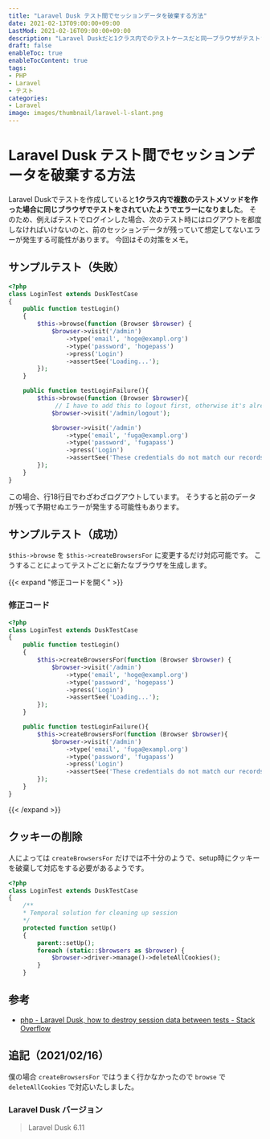 ```yaml
---
title: "Laravel Dusk テスト間でセッションデータを破棄する方法"
date: 2021-02-13T09:00:00+09:00
LastMod: 2021-02-16T09:00:00+09:00
description: "Laravel Duskだと1クラス内でのテストケースだと同一ブラウザがテストされてしまいます。それを防ぐための対策です。"
draft: false
enableToc: true
enableTocContent: true
tags: 
- PHP
- Laravel
- テスト
categories: 
- Laravel
image: images/thumbnail/laravel-l-slant.png
---
```


# Laravel Dusk テスト間でセッションデータを破棄する方法

Laravel Duskでテストを作成していると**1クラス内で複数のテストメソッドを作った場合に同じブラウザでテストをされていたようでエラーになりました**。
そのため、例えばテストでログインした場合、次のテスト時にはログアウトを都度しなければいけないのと、前のセッションデータが残っていて想定してないエラーが発生する可能性があります。
今回はその対策をメモ。

## サンプルテスト（失敗）

``` php {linenos=table}
<?php
class LoginTest extends DuskTestCase
{
    public function testLogin()
    {
        $this->browse(function (Browser $browser) {
            $browser->visit('/admin')
                ->type('email', 'hoge@exampl.org')
                ->type('password', 'hogepass')
                ->press('Login')
                ->assertSee('Loading...');
        });
    }

    public function testLoginFailure(){
        $this->browse(function (Browser $browser){
             // I have to add this to logout first, otherwise it's already logged in for this test!
            $browser->visit('/admin/logout');

            $browser->visit('/admin')
                ->type('email', 'fuga@exampl.org')
                ->type('password', 'fugapass')
                ->press('Login')
                ->assertSee('These credentials do not match our records.');
        });
    }
}
```

この場合、行18行目でわざわざログアウトしています。
そうすると前のデータが残って予期せぬエラーが発生する可能性もあります。

## サンプルテスト（成功）

```$this->browse``` を ``` $this->createBrowsersFor ``` に変更するだけ対応可能です。
こうすることによってテストごとに新たなブラウザを生成します。

{{< expand "修正コードを開く" >}}

### 修正コード

``` php {linenos=table,hl_lines=[6, 16]}
<?php
class LoginTest extends DuskTestCase
{
    public function testLogin()
    {
        $this->createBrowsersFor(function (Browser $browser) {
            $browser->visit('/admin')
                ->type('email', 'hoge@exampl.org')
                ->type('password', 'hogepass')
                ->press('Login')
                ->assertSee('Loading...');
        });
    }

    public function testLoginFailure(){
        $this->createBrowsersFor(function (Browser $browser){
            $browser->visit('/admin')
                ->type('email', 'fuga@exampl.org')
                ->type('password', 'fugapass')
                ->press('Login')
                ->assertSee('These credentials do not match our records.');
        });
    }
}
```
{{< /expand >}}

## クッキーの削除
人によっては ```createBrowsersFor``` だけでは不十分のようで、setup時にクッキーを破棄して対応をする必要があるようです。

``` php {linenos=table,hl_lines=[11]}
<?php
class LoginTest extends DuskTestCase
{
    /**
    * Temporal solution for cleaning up session
    */
    protected function setUp()
    {
        parent::setUp();
        foreach (static::$browsers as $browser) {
            $browser->driver->manage()->deleteAllCookies();
        }
    }
```


## 参考
* <a href="https://stackoverflow.com/questions/44906797/laravel-dusk-how-to-destroy-session-data-between-tests" target="_blank" rel="nofollow noopener">php - Laravel Dusk, how to destroy session data between tests - Stack Overflow</a>

## 追記（2021/02/16）
僕の場合 ```createBrowsersFor``` ではうまく行かなかったので ```browse``` で ```deleteAllCookies``` で対応いたしました。

### Laravel Dusk バージョン
>Laravel Dusk 6.11